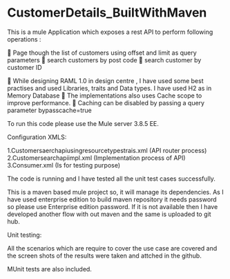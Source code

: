 # CustomerDetails_BuiltWithMaven

This is a mule Application which exposes a rest API to perform following operations :

	Page though the list of customers using offset and limit as query parameters
	search customers by post code
	search customer by customer ID
	
	While designing RAML 1.0 in design centre , I have used some best practises and used Libraries, traits and Data types. I have used H2 as in Memory Database
	The implementations also uses Cache scope to improve performance.
	Caching can be disabled by passing a query parameter bypasscache=true

To run this code please use the Mule server 3.8.5 EE.

Configuration XMLS:

1.Customersaerchapiusingresourcetypestrais.xml (API router process)
2.Customersearchapiimpl.xml (Implementation process of API)
3.Consumer.xml (Is for testing purpose)

The code is running and I have tested all the unit test cases successfully.
	 
This is a maven based mule project so, it will manage its dependencies.
As I have used enterprise edition to build maven repository it needs password so please use Enterprise edition password.
If it is not available then I have developed another flow with out maven and the same is uploaded to git hub.

Unit testing:

All the scenarios which are require to cover the use case are covered and the screen shots of the results were taken and attched 
in the github.
	 
MUnit tests are also included.
